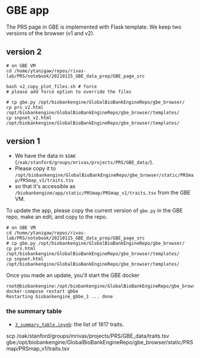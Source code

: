 # GBE app

The PRS page in GBE is implemented with Flask template. We keep two versions of the browser (v1 and v2).

## version 2


```{bash}
# on GBE VM
cd /home/ytanigaw/repos/rivas-lab/PRS/notebook/20210115_GBE_data_prep/GBE_page_src

bash v2_copy_plot_files.sh # force
# please add force option to override the files

# cp gbe.py /opt/biobankengine/GlobalBioBankEngineRepo/gbe_browser/
cp prs_v2.html /opt/biobankengine/GlobalBioBankEngineRepo/gbe_browser/templates/
cp snpnet_v2.html /opt/biobankengine/GlobalBioBankEngineRepo/gbe_browser/templates/
```

## version 1

- We have the data in `$OAK` (`/oak/stanford/groups/mrivas/projects/PRS/GBE_data/`).
- Please copy it to `/opt/biobankengine/GlobalBioBankEngineRepo/gbe_browser/static/PRSmap/PRSmap_v1/traits.tsv`
- so that it's accessible as `/biobankengine/app/static/PRSmap/PRSmap_v1/traits.tsv` from the GBE VM.

To update the app, please copy the current version of `gbe.py` in the GBE repo, make an edit, and copy to the repo.

```{bash}
# on GBE VM
cd /home/ytanigaw/repos/rivas-lab/PRS/notebook/20210115_GBE_data_prep/GBE_page_src
# cp gbe.py /opt/biobankengine/GlobalBioBankEngineRepo/gbe_browser/
cp prs.html /opt/biobankengine/GlobalBioBankEngineRepo/gbe_browser/templates/
cp snpnet.html /opt/biobankengine/GlobalBioBankEngineRepo/gbe_browser/templates/
```

Once you made an update, you'll start the GBE docker

```{bash}
root@biobankengine:/opt/biobankengine/GlobalBioBankEngineRepo/gbe_browser# docker-compose restart gbbe
Restarting biobankengine_gbbe_1 ... done
```

### the summary table

- [`3_summary_table.ipynb`](../3_summary_table.ipynb): the list of 1617 traits.

scp /oak/stanford/groups/mrivas/projects/PRS/GBE_data/traits.tsv gbe:/opt/biobankengine/GlobalBioBankEngineRepo/gbe_browser/static/PRSmap/PRSmap_v1/traits.tsv